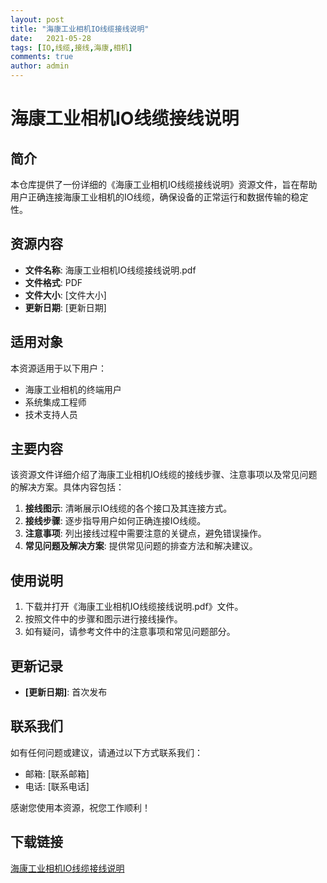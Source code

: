 ```yaml
---
layout: post
title: "海康工业相机IO线缆接线说明"
date:   2021-05-28
tags: [IO,线缆,接线,海康,相机]
comments: true
author: admin
---
```

# 海康工业相机IO线缆接线说明

## 简介
本仓库提供了一份详细的《海康工业相机IO线缆接线说明》资源文件，旨在帮助用户正确连接海康工业相机的IO线缆，确保设备的正常运行和数据传输的稳定性。

## 资源内容
- **文件名称**: 海康工业相机IO线缆接线说明.pdf
- **文件格式**: PDF
- **文件大小**: [文件大小]
- **更新日期**: [更新日期]

## 适用对象
本资源适用于以下用户：
- 海康工业相机的终端用户
- 系统集成工程师
- 技术支持人员

## 主要内容
该资源文件详细介绍了海康工业相机IO线缆的接线步骤、注意事项以及常见问题的解决方案。具体内容包括：
1. **接线图示**: 清晰展示IO线缆的各个接口及其连接方式。
2. **接线步骤**: 逐步指导用户如何正确连接IO线缆。
3. **注意事项**: 列出接线过程中需要注意的关键点，避免错误操作。
4. **常见问题及解决方案**: 提供常见问题的排查方法和解决建议。

## 使用说明
1. 下载并打开《海康工业相机IO线缆接线说明.pdf》文件。
2. 按照文件中的步骤和图示进行接线操作。
3. 如有疑问，请参考文件中的注意事项和常见问题部分。

## 更新记录
- **[更新日期]**: 首次发布

## 联系我们
如有任何问题或建议，请通过以下方式联系我们：
- 邮箱: [联系邮箱]
- 电话: [联系电话]

感谢您使用本资源，祝您工作顺利！

## 下载链接

[海康工业相机IO线缆接线说明](https://pan.quark.cn/s/51fa550968c8)